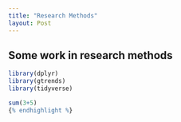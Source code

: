 ```yaml
---
title: "Research Methods"
layout: Post
---
```


## Some work in research methods

```r
library(dplyr)
library(gtrends)
library(tidyverse)

sum(3+5)
{% endhighlight %}

